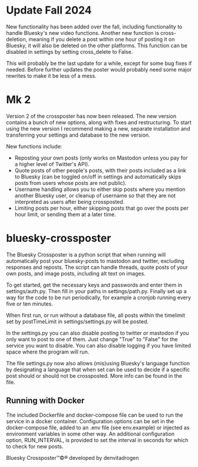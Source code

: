 # Update Fall 2024

New functionality has been added over the fall, including functionality to handle Bluesky's new video functions. Another new function is cross-deletion, meaning if you delete a post within one hour of posting it on Bluesky, it will also be deleted on the other platforms. This function can be disabled in settings by setting cross_delete to False.

This will probably be the last update for a while, except for some bug fixes if needed. Before further updates the poster would probably need some major rewrites to make it be less of a mess.

# Mk 2

Version 2 of the crossposter has now been released. The new version contains a bunch of new options, along with fixes and restructuring. To start using the new version I recommend making a new, separate installation and transferring your settings and database to the new version. 

New functions include:
- Reposting your own posts (only works on Mastodon unless you pay for a higher level of Twitter's API).
- Quote posts of other people's posts, with their posts included as a link to Bluesky (can be toggled on/off in settings and automatically skips posts from users whose posts are not public).
- Username handling allows you to either skip posts where you mention another Bluesky user, or cleanup of username so that they are not interpreted as users after being crossposted.
- Limiting posts per hour, either skipping posts that go over the posts per hour limit, or sending them at a later time.

# bluesky-crossposter

The Bluesky Crossposter is a python script that when running will automatically post your bluesky-posts to mastodon and twitter, excluding responses and reposts. The script can handle threads, quote posts of your own posts, and image posts, including alt text on images. 

To get started, get the necessary keys and passwords and enter them in settings/auth.py. Then fill in your paths in settings/path.py. Finally set up a way for the code to be run periodically, for example a cronjob running every five or ten minutes.

When first run, or run without a database file, all posts within the timelimit set by postTimeLimit in settings/settings.py will be posted.

In the settings.py you can also disable posting to twitter or mastodon if you only want to post to one of them. Just change "True" to "False" for the service you want to disable. You can also disable logging if you have limited space where the program will run.

The file settings.py now also allows (mis)using Bluesky's language function by designating a language that when set can be used to decide if a specific post should or should not be crossposted. More info can be found in the file.

## Running with Docker
The included Dockerfile and docker-compose file can be used to run the service in a docker container. Configuration options can be set in the docker-compose file, added to an .env file (see env.example) or injected as environment variables in some other way. An additional configuration option, RUN_INTERVAL, is provided to set the interval in seconds for which to check for new posts.

Bluesky Crossposter™©® developed by denvitadrogen
